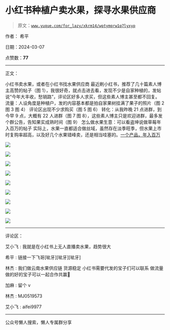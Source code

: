# 小红书种植户卖水果，探寻水果供应商

> 原文：[`www.yuque.com/for_lazy/xkrm14/wptymqrw1q7lyxyp`](https://www.yuque.com/for_lazy/xkrm14/wptymqrw1q7lyxyp)

作者： 希平

日期：2024-03-07

点赞数：**77**

* * *

正文：

小红书卖水果，或者在小红书找水果供应商
最近刷小红书，推荐了几十篇素人博主高赞的帖子（图 1），我很好奇，就点击进去看，发现不少是自家种植的，发帖说“今年大丰收，愁销路”，评论区好多人求买，但这些素人博主甚至都不回复。
流量：人设角度是种植户，发的内容基本都是拍自家果树挂满了果子的照片（图 2 图 3 图 4） 评论区出现不少求购买（图 5 图 6）
转化：从我昨晚 21 点进群，到今早 9 点，大概有 22 人进群（图 7 图 8），这些素人博主只是欢迎进群，最多发个群公告，告知果实成熟时间（图 9）
怎么做水果生意：可以看盗坤说做草莓年入百万的帖子
实际上，水果一直都适合做丝域，虽然存在淡季旺季，但水果上市时复购率超高，以及好几个水果错峰卖，还是相当哇塞的。[一个产品，年入百万](https://mp.weixin.qq.com/s/RYCY0OhGumN3BLENsbsk6g) 

![](img/47a39ac6e70cf6ab9043e4607b976ff2.png)

![](img/b5854987800d92de34dc801577809336.png)

![](img/a62b8598478c692be926d61808527b21.png)

![](img/082fcfe35f05b4834eca70dd7b65a2c7.png)

![](img/857257cb753cdbb91060c318279ce8bb.png)

![](img/096281720331d1694334da8d29d5312d.png)

![](img/d86c43e36b902f6c2a26e806a3bbe52c.png)

![](img/d01505fac30e98137dbef1dde639138b.png)

![](img/63697a9d86ad909c9d3be453f64e913f.png)

* * *

评论区：

艾小飞 : 我就是在小红书上无人直播卖水果，趋势很大

希平 : 链接一下飞哥[呲牙][呲牙][呲牙]

林杰 : 我们做云南水果供应链 货源稳定 小红书需要代发的宝子们可以联系 做流量做的好的宝子可以一起合作共赢🎉

加麻 : 留个 v

林杰 : MJ0519573

艾小飞 : aifei9977

* * *

公众号懒人搜索，懒人专属群分享